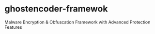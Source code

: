 # ghostencoder-framewok
Malware Encryption &amp; Obfuscation Framework with Advanced Protection Features
